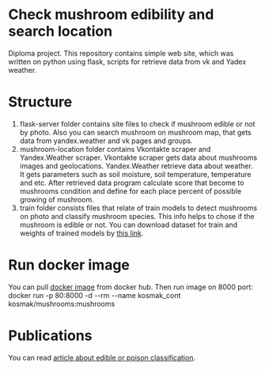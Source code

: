 # Check mushroom edibility and search location
Diploma project. This repository contains simple web site, which was written on python using flask, scripts for retrieve data from vk and Yadex weather.

# Structure 
 1. flask-server folder contains site files to check if mushroom edible or not by photo. Also you can search mushroom on mushroom map, that gets data from yandex.weather and vk pages and groups.
 2. mushroom-location folder contains Vkontakte scraper and Yandex.Weather scraper. Vkontakte scraper gets data about mushrooms images and geolocations.
Yandex.Weather retrieve data about weather. It gets parameters such as soil moisture, soil temperature, temperature and etc. After retrieved data program calculate score that become to mushrooms condition and define for each place percent of possible growing of mushroom.
 3. train folder consists files that relate of train models to detect mushrooms on photo and classify mushroom species. This info helps to chose if the mushroom is edible or not.
You can download dataset for train and weights of trained models by [this link](https://drive.google.com/drive/folders/1-E2Co9ZdZYGQk-G4aeE_QWtv4Mu30pLJ?usp=sharing).

# Run docker image
You can pull [docker image](https://hub.docker.com/repository/docker/kosmak/mushrooms) from docker hub. 
Then run image on 8000 port: 
    docker run -p 80:8000 -d --rm --name kosmak_cont kosmak/mushrooms:mushrooms 

# Publications
You can read [article about edible or poison classification](https://www.elibrary.ru/item.asp?id=48512867&pff=1).
